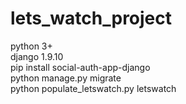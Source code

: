 # lets_watch_project

python 3+ <br>
django 1.9.10<br>
pip install social-auth-app-django<br>
python manage.py migrate<br>
python populate_letswatch.py letswatch<br>
